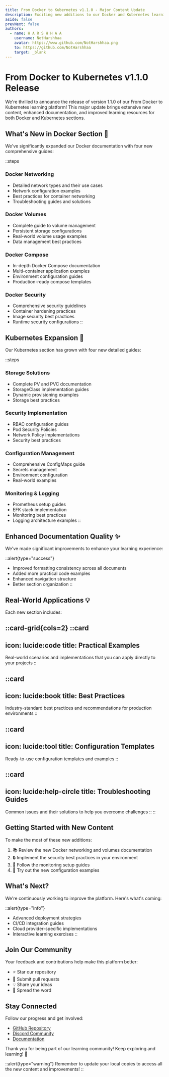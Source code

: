 ```yaml
---
title: From Docker to Kubernetes v1.1.0 - Major Content Update
description: Exciting new additions to our Docker and Kubernetes learning platform with comprehensive guides and examples
aside: false
prevNext: false
authors:
  - name: H A R S H H A A
    username: NotHarshhaa
    avatar: https://www.github.com/NotHarshhaa.png
    to: https://github.com/NotHarshhaa
    target: _blank
---
```


# From Docker to Kubernetes v1.1.0 Release

We're thrilled to announce the release of version 1.1.0 of our From Docker to Kubernetes learning platform! This major update brings extensive new content, enhanced documentation, and improved learning resources for both Docker and Kubernetes sections.

## What's New in Docker Section 🐳

We've significantly expanded our Docker documentation with four new comprehensive guides:

::steps
### Docker Networking
- Detailed network types and their use cases
- Network configuration examples
- Best practices for container networking
- Troubleshooting guides and solutions

### Docker Volumes
- Complete guide to volume management
- Persistent storage configurations
- Real-world volume usage examples
- Data management best practices

### Docker Compose
- In-depth Docker Compose documentation
- Multi-container application examples
- Environment configuration guides
- Production-ready compose templates

### Docker Security
- Comprehensive security guidelines
- Container hardening practices
- Image security best practices
- Runtime security configurations
::

## Kubernetes Expansion 🚢

Our Kubernetes section has grown with four new detailed guides:

::steps
### Storage Solutions
- Complete PV and PVC documentation
- StorageClass implementation guides
- Dynamic provisioning examples
- Storage best practices

### Security Implementation
- RBAC configuration guides
- Pod Security Policies
- Network Policy implementations
- Security best practices

### Configuration Management
- Comprehensive ConfigMaps guide
- Secrets management
- Environment configuration
- Real-world examples

### Monitoring & Logging
- Prometheus setup guides
- EFK stack implementation
- Monitoring best practices
- Logging architecture examples
::

## Enhanced Documentation Quality ✨

We've made significant improvements to enhance your learning experience:

::alert{type="success"}
- Improved formatting consistency across all documents
- Added more practical code examples
- Enhanced navigation structure
- Better section organization
::

## Real-World Applications 💡

Each new section includes:

::card-grid{cols=2}
  ::card
  ---
  icon: lucide:code
  title: Practical Examples
  ---
  Real-world scenarios and implementations that you can apply directly to your projects
  ::

  ::card
  ---
  icon: lucide:book
  title: Best Practices
  ---
  Industry-standard best practices and recommendations for production environments
  ::

  ::card
  ---
  icon: lucide:tool
  title: Configuration Templates
  ---
  Ready-to-use configuration templates and examples
  ::

  ::card
  ---
  icon: lucide:help-circle
  title: Troubleshooting Guides
  ---
  Common issues and their solutions to help you overcome challenges
  ::
::

## Getting Started with New Content

To make the most of these new additions:

1. 📚 Review the new Docker networking and volumes documentation
2. 🔒 Implement the security best practices in your environment
3. 🎯 Follow the monitoring setup guides
4. 🚀 Try out the new configuration examples

## What's Next?

We're continuously working to improve the platform. Here's what's coming:

::alert{type="info"}
- Advanced deployment strategies
- CI/CD integration guides
- Cloud provider-specific implementations
- Interactive learning exercises
::

## Join Our Community

Your feedback and contributions help make this platform better:

- ⭐ Star our repository
- 🤝 Submit pull requests
- 💡 Share your ideas
- 📢 Spread the word

## Stay Connected

Follow our progress and get involved:

- [GitHub Repository](https://github.com/your-repo)
- [Discord Community](https://discord.gg/your-server)
- [Documentation](/documentation)

Thank you for being part of our learning community! Keep exploring and learning! 🚀

::alert{type="warning"}
Remember to update your local copies to access all the new content and improvements!
::
